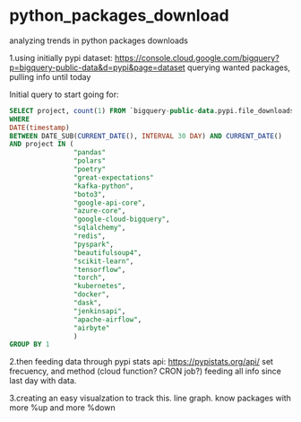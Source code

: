 # python_packages_download
analyzing trends in python packages downloads

1.using initially pypi dataset:               https://console.cloud.google.com/bigquery?p=bigquery-public-data&d=pypi&page=dataset
querying wanted packages, pulling info until today

Initial query to start going for: 

```sql
SELECT project, count(1) FROM `bigquery-public-data.pypi.file_downloads` 
WHERE 
DATE(timestamp)
BETWEEN DATE_SUB(CURRENT_DATE(), INTERVAL 30 DAY) AND CURRENT_DATE()
AND project IN (
                "pandas"
                "polars"
                "poetry"
                "great-expectations"
                "kafka-python",
                "boto3",
                "google-api-core",
                "azure-core",
                "google-cloud-bigquery",
                "sqlalchemy",
                "redis",
                "pyspark",
                "beautifulsoup4",
                "scikit-learn",
                "tensorflow",
                "torch",
                "kubernetes",
                "docker",
                "dask",
                "jenkinsapi",
                "apache-airflow",
                "airbyte"
                )
GROUP BY 1
```


2.then feeding data through pypi stats api:   https://pypistats.org/api/
set frecuency, and method (cloud function? CRON job?)
feeding all info since last day with data.

3.creating an easy visualzation to track this. line graph. know packages with more %up and more %down
